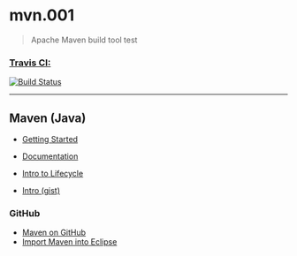 
# mvn.001 

> Apache Maven build tool test
	
<a href="https://travis-ci.org/patevs/mvn.001"><h3> Travis CI: </h3></a>  [![Build Status](https://travis-ci.org/patevs/mvn.001.svg?branch=master)](https://travis-ci.org/patevs/mvn.001)

----

## Maven (Java)

   * [Getting Started](https://maven.apache.org/guides/getting-started/)
   * [Documentation](http://maven.apache.org/guides/)
   
   * [Intro to Lifecycle](https://maven.apache.org/guides/introduction/introduction-to-the-lifecycle.html)
   * [Intro (gist)](https://gist.github.com/ashrithr/5624410)


### GitHub 

   * [Maven on GitHub](https://stackoverflow.com/questions/14013644/hosting-a-maven-repository-on-github)
   * [Import Maven into Eclipse](https://stackoverflow.com/questions/4869815/importing-a-maven-project-into-eclipse-from-git)

   
